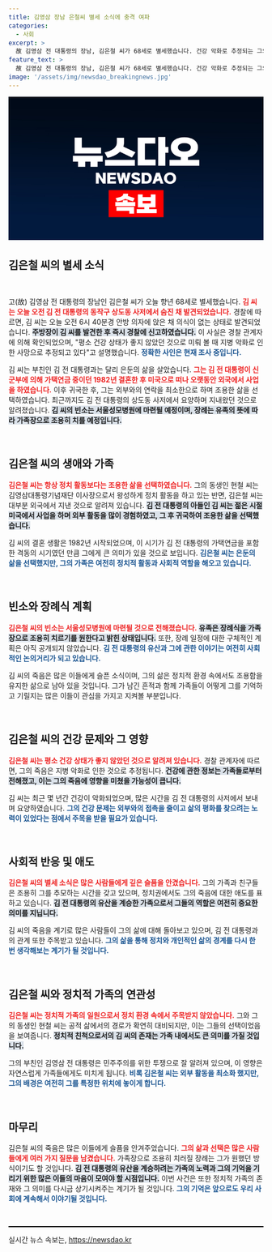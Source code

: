 ```yaml
---
title: 김영삼 장남 은철씨 별세 소식에 충격 여파
categories:
  - 사회
excerpt: >
  故 김영삼 전 대통령의 장남, 김은철 씨가 68세로 별세했습니다. 건강 악화로 추정되는 그의 죽음은 김 전 대통령의 상도동 사저에서 발생했으며, 가족장으로 조용히 치러질 예정입니다.
feature_text: >
  故 김영삼 전 대통령의 장남, 김은철 씨가 68세로 별세했습니다. 건강 악화로 추정되는 그의 죽음은 김 전 대통령의 상도동 사저에서 발생했으며, 가족장으로 조용히 치러질 예정입니다.
image: '/assets/img/newsdao_breakingnews.jpg'
---
```


<p><img src="/assets/img/newsdao_breakingnews.jpg" alt="implanttips 속보" /></p>

<h2 data-ke-size="size26">김은철 씨의 별세 소식</h2>

<p data-ke-size="size16">&nbsp;</p>

<p>고(故) 김영삼 전 대통령의 장남인 김은철 씨가 오늘 향년 68세로 별세했습니다. <b><span style="color: #ee2323;">김 씨는 오늘 오전 김 전 대통령의 동작구 상도동 사저에서 숨진 채 발견되었습니다.</span></b> 경찰에 따르면, 김 씨는 오늘 오전 6시 40분경 안방 의자에 앉은 채 의식이 없는 상태로 발견되었습니다. <b><span style="background-color: #21538527;">주방장이 김 씨를 발견한 후 즉시 경찰에 신고하였습니다.</span></b> 이 사실은 경찰 관계자에 의해 확인되었으며, "평소 건강 상태가 좋지 않았던 것으로 미뤄 볼 때 지병 악화로 인한 사망으로 추정되고 있다"고 설명했습니다. <b><span style="color: #1a5490;">정확한 사인은 현재 조사 중입니다.</span></b></p>

<p>김 씨는 부친인 김 전 대통령과는 달리 은둔의 삶을 살았습니다. <b><span style="color: #ee2323;">그는 김 전 대통령이 신군부에 의해 가택연금 중이던 1982년 결혼한 후 미국으로 떠나 오랫동안 외국에서 사업을 하였습니다.</span></b> 이후 귀국한 후, 그는 외부와의 연락을 최소한으로 하며 조용한 삶을 선택하였습니다. 최근까지도 김 전 대통령의 상도동 사저에서 요양하며 지내왔던 것으로 알려졌습니다. <b><span style="background-color: #21538527;">김 씨의 빈소는 서울성모병원에 마련될 예정이며, 장례는 유족의 뜻에 따라 가족장으로 조용히 치를 예정입니다.</span></b></p>

<p data-ke-size="size16">&nbsp;</p>

<h2 data-ke-size="size26">김은철 씨의 생애와 가족</h2>

<p><b><span style="color: #ee2323;">김은철 씨는 항상 정치 활동보다는 조용한 삶을 선택하였습니다.</span></b> 그의 동생인 현철 씨는 김영삼대통령기념재단 이사장으로서 왕성하게 정치 활동을 하고 있는 반면, 김은철 씨는 대부분 외국에서 지낸 것으로 알려져 있습니다. <b><span style="background-color: #21538527;">김 전 대통령의 아들인 김 씨는 젊은 시절 미국에서 사업을 하며 외부 활동을 많이 경험하였고, 그 후 귀국하여 조용한 삶을 선택했습니다.</span></b> </p>

<p>김 씨의 결혼 생활은 1982년 시작되었으며, 이 시기가 김 전 대통령의 가택연금을 포함한 격동의 시기였던 만큼 그에게 큰 의미가 있을 것으로 보입니다. <b><span style="color: #1a5490;">김은철 씨는 은둔의 삶을 선택했지만, 그의 가족은 여전히 정치적 활동과 사회적 역할을 해오고 있습니다.</span></b></p>

<p data-ke-size="size16">&nbsp;</p>

<h2 data-ke-size="size26">빈소와 장례식 계획</h2>

<p><b><span style="color: #ee2323;">김은철 씨의 빈소는 서울성모병원에 마련될 것으로 전해졌습니다.</span></b> <b><span style="background-color: #21538527;">유족은 장례식을 가족장으로 조용히 치르기를 원한다고 밝힌 상태입니다.</span></b> 또한, 장례 일정에 대한 구체적인 계획은 아직 공개되지 않았습니다. <b><span style="color: #1a5490;">김 전 대통령의 유산과 그에 관한 이야기는 여전히 사회적인 논의거리가 되고 있습니다.</span></b></p>

<p>김 씨의 죽음은 많은 이들에게 슬픈 소식이며, 그의 삶은 정치적 환경 속에서도 조용함을 유지한 삶으로 남아 있을 것입니다. 그가 남긴 흔적과 함께 가족들이 어떻게 그를 기억하고 기릴지는 많은 이들이 관심을 가지고 지켜볼 부분입니다. </p>

<p data-ke-size="size16">&nbsp;</p>

<h2 data-ke-size="size26">김은철 씨의 건강 문제와 그 영향</h2>

<p><b><span style="color: #ee2323;">김은철 씨는 평소 건강 상태가 좋지 않았던 것으로 알려져 있습니다.</span></b> 경찰 관계자에 따르면, 그의 죽음은 지병 악화로 인한 것으로 추정됩니다. <b><span style="background-color: #21538527;">건강에 관한 정보는 가족들로부터 전해졌고, 이는 그의 죽음에 영향을 미쳤을 가능성이 큽니다.</span></b> </p>

<p>김 씨는 최근 몇 년간 건강이 악화되었으며, 많은 시간을 김 전 대통령의 사저에서 보내며 요양하였습니다. <b><span style="color: #1a5490;">그의 건강 문제는 외부와의 접촉을 줄이고 삶의 평화를 찾으려는 노력이 있었다는 점에서 주목을 받을 필요가 있습니다.</span></b></p>

<p data-ke-size="size16">&nbsp;</p>

<h2 data-ke-size="size26">사회적 반응 및 애도</h2>

<p><b><span style="color: #ee2323;">김은철 씨의 별세 소식은 많은 사람들에게 깊은 슬픔을 안겼습니다.</span></b> 그의 가족과 친구들은 조용히 그를 추모하는 시간을 갖고 있으며, 정치권에서도 그의 죽음에 대한 애도를 표하고 있습니다. <b><span style="background-color: #21538527;">김 전 대통령의 유산을 계승한 가족으로서 그들의 역할은 여전히 중요한 의미를 지닙니다.</span></b> </p>

<p>김 씨의 죽음을 계기로 많은 사람들이 그의 삶에 대해 돌아보고 있으며, 김 전 대통령과의 관계 또한 주목받고 있습니다. <b><span style="color: #1a5490;">그의 삶을 통해 정치와 개인적인 삶의 경계를 다시 한 번 생각해보는 계기가 될 것입니다.</span></b></p>

<p data-ke-size="size16">&nbsp;</p>

<h2 data-ke-size="size26">김은철 씨와 정치적 가족의 연관성</h2>

<p><b><span style="color: #ee2323;">김은철 씨는 정치적 가족의 일원으로서 정치 환경 속에서 주목받지 않았습니다.</span></b> 그와 그의 동생인 현철 씨는 공적 삶에서의 경로가 확연히 대비되지만, 이는 그들의 선택이었음을 보여줍니다. <b><span style="background-color: #21538527;">정치적 친척으로서의 김 씨의 존재는 가족 내에서도 큰 의미를 가질 것입니다.</span></b></p>

<p>그의 부친인 김영삼 전 대통령은 민주주의를 위한 투쟁으로 잘 알려져 있으며, 이 영향은 자연스럽게 가족들에게도 미치게 됩니다. <b><span style="color: #1a5490;">비록 김은철 씨는 외부 활동을 최소화 했지만, 그의 배경은 여전히 그를 특정한 위치에 놓이게 합니다.</span></b></p>

<p data-ke-size="size16">&nbsp;</p>

<h2 data-ke-size="size26">마무리</h2>

<p>김은철 씨의 죽음은 많은 이들에게 슬픔을 안겨주었습니다. <b><span style="color: #ee2323;">그의 삶과 선택은 많은 사람들에게 여러 가지 질문을 남겼습니다.</span></b> 가족장으로 조용히 치러질 장례는 그가 원했던 방식이기도 할 것입니다. <b><span style="background-color: #21538527;">김 전 대통령의 유산을 계승하려는 가족의 노력과 그의 기억을 기리기 위한 많은 이들의 마음이 모여야 할 시점입니다.</span></b> 이번 사건은 또한 정치적 가족의 존재와 그 의미를 다시금 상기시켜주는 계기가 될 것입니다. <b><span style="color: #1a5490;">그의 기억은 앞으로도 우리 사회에 계속해서 이야기될 것입니다.</span></b></p>

<p data-ke-size="size16">&nbsp;</p>

<hr style="height: 2px; border: none; background: #000;">
실시간 뉴스 속보는, <a href="https://newsdao.kr" rel="dofollow">https://newsdao.kr</a>


